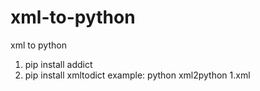 # xml-to-python
xml to python
1. pip install addict
2. pip install xmltodict
example:
   python xml2python 1.xml

